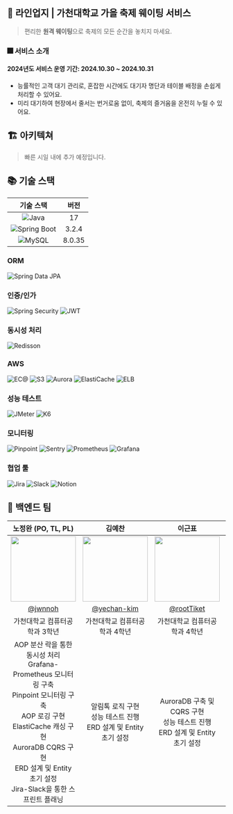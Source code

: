## 🎪 라인업지 | 가천대학교 가을 축제 웨이팅 서비스
> 편리한 **원격 웨이팅**으로 축제의 모든 순간을 놓치지 마세요.

### 🎆 서비스 소개
#### 2024년도 서비스 운영 기간: 2024.10.30 ~ 2024.10.31
- 능률적인 고객 대기 관리로, 혼잡한 시간에도 대기자 명단과 테이블 배정을 손쉽게 처리할 수 있어요.
- 미리 대기하여 현장에서 줄서는 번거로움 없이, 축제의 즐거움을 온전히 누릴 수 있어요.

## 🏗️ 아키텍쳐
> 빠른 시일 내에 추가 예정입니다.

## 📚 기술 스택

|                                                         기술 스택                                                         |   버전   |
|:---------------------------------------------------------------------------------------------------------------------:|:------:|
|        ![Java](https://img.shields.io/badge/java-%23ED8B00.svg?style=for-the-badge&logo=java&logoColor=white)         |   17   |
| ![Spring Boot](https://img.shields.io/badge/Spring%20Boot-6DB33F?style=for-the-badge&logo=springboot&logoColor=white) | 3.2.4  |
|          ![MySQL](https://img.shields.io/badge/MySQL-4479A1?style=for-the-badge&logo=mysql&logoColor=white)           | 8.0.35 |

### ORM
<img src="https://img.shields.io/badge/Spring Data JPA-6DB33F?style=flat-square&logo=Databricks&logoColor=white" alt="Spring Data JPA">

### 인증/인가
<img src="https://img.shields.io/badge/Spring Security-6DB33F?style=flat-square&logo=springsecurity&logoColor=white" alt="Spring Security">  
<img src="https://img.shields.io/badge/JSON Web Tokens-000000?style=flat-square&logo=JSON Web Tokens&logoColor=white" alt="JWT">

### 동시성 처리
<img src="https://img.shields.io/badge/Redisson-FF4438?style=flat-square&logo=redis&logoColor=white" alt="Redisson">

### AWS
<img src ="https://img.shields.io/badge/AWS EC2-FF9900?style=flat-square&logo=amazonec2&logoColor=white" alt="EC@">
<img src ="https://img.shields.io/badge/AWS S3-69A31?style=flat-square&logo=amazons3&logoColor=white" alt="S3">
<img src="https://img.shields.io/badge/Aurora RDS-527FFF?style=flat-square&logo=amazonrds&logoColor=white" alt="Aurora">
<img src="https://img.shields.io/badge/ElastiCache-C925D1?style=flat-square&logo=amazonelasticache&logoColor=white" alt="ElastiCache">
<img src="https://img.shields.io/badge/Elastic Load Balancing-8C4FFF?style=flat-square&logo=awselasticloadbalancing&logoColor=white" alt="ELB">

### 성능 테스트
<img src="https://img.shields.io/badge/Apache JMeter-D22128?style=flat-square&logo=Apache JMeter&logoColor=white" alt="JMeter">
<img src="https://img.shields.io/badge/K6-7D64FF?style=flat-square&logo=K6&logoColor=white" alt="K6">

### 모니터링
<img src="https://github.com/pinpoint-apm/pinpoint/raw/master/web/psd/logo.png" alt="Pinpoint">
<img src="https://img.shields.io/badge/Sentry-362D59?style=flat-square&logo=sentry&logoColor=white" alt="Sentry">
<img src="https://img.shields.io/badge/Prometheus-E6522C?style=flat-square&logo=prometheus&logoColor=white" alt="Prometheus">
<img src="https://img.shields.io/badge/Grafana-F46800?style=flat-square&logo=grafana&logoColor=white" alt="Grafana">

### 협업 툴
<img src="https://img.shields.io/badge/Jira-0052CC?style=flat-square&logo=jira&logoColor=white" alt="Jira">
<img src="https://img.shields.io/badge/Slack-4A154B?style=flat-square&logo=slack&logoColor=white" alt="Slack">
<img src="https://img.shields.io/badge/Notion-000000?style=flat-square&logo=notion&logoColor=white" alt="Notion">




## 💪 백엔드 팀

|                                                                                    노정완 (PO, TL, PL)                                                                                    |                                       김예찬                                       |                                       이근표                                       |                                       이동훈                                        |                              
|:--------------------------------------------------------------------------------------------------------------------------------------------------------------------------------------:|:-------------------------------------------------------------------------------:|:-------------------------------------------------------------------------------:|:--------------------------------------------------------------------------------:| 
|                                                   <img width="150px" src="https://avatars.githubusercontent.com/u/129377887?v=4" />                                                    | <img width="150px" src="https://avatars.githubusercontent.com/u/60172300?v=4"/> | <img width="150px" src="https://avatars.githubusercontent.com/u/92284769?v=4/"> | <img width="150px" src="https://avatars.githubusercontent.com/u/125895298?v=4/"> | 
|                                                                          [@jwnnoh](https://github.com/jwnnoh)                                                                          |                  [@yechan-kim](https://github.com/yechan-kim)                   |                   [@rootTiket](https://github.com/rootTiket)                    |                   [@hoonyworld](https://github.com/hoonyworld)                   |    
|                                                                                    가천대학교 컴퓨터공학과 3학년                                                                                    |                                가천대학교 컴퓨터공학과 4학년                                 |                                가천대학교 컴퓨터공학과 4학년                                 |                                 가천대학교 컴퓨터공학과 4학년                                 |
| AOP 분산 락을 통한 동시성 처리<br/>Grafana-Prometheus 모니터링 구축<br/>Pinpoint 모니터링 구축<br/>AOP 로깅 구현<br/>ElastiCache 캐싱 구현<br/>AuroraDB CQRS 구현<br/>ERD 설계 및 Entity 초기 설정<br/>Jira-Slack을 통한 스프린트 플래닝 |                알림톡 로직 구현<br/>성능 테스트 진행<br/>ERD 설계 및 Entity 초기 설정                |          AuroraDB 구축 및 CQRS 구현<br/>성능 테스트 진행<br/>ERD 설계 및 Entity 초기 설정          |                 CI/CD 구축<br/>Sentry 구축<br/>ERD 설계 및 Entity 초기 설정                 |
